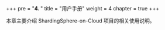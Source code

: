 +++
pre = "<b>4. </b>"
title = "用户手册"
weight = 4
chapter = true
+++

本章主要介绍 ShardingSphere-on-Cloud 项目的相关使用说明。
